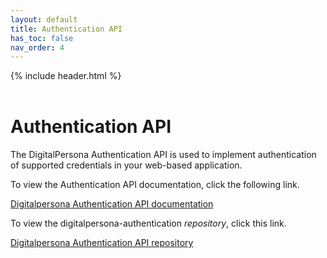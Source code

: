 ```yaml
---
layout: default
title: Authentication API
has_toc: false
nav_order: 4
---
```


{% include header.html %}  
<BR>

# Authentication API  

The DigitalPersona Authentication API is used to implement authentication of supported credentials in your web-based application.

To view the Authentication API documentation, click the following link.

[Digitalpersona Authentication API documentation](https://hidglobal.github.io/digitalpersona-authentication/)

To view the digitalpersona-authentication *repository*, click this  link.

[Digitalpersona Authentication API repository](https://github.com/hidglobal/digitalpersona-authentication/)

